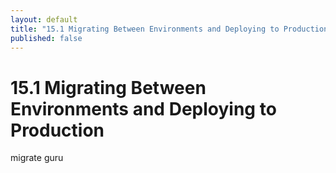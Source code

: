 ```yaml
---
layout: default
title: "15.1 Migrating Between Environments and Deploying to Production"
published: false
---
```


# 15.1 Migrating Between Environments and Deploying to Production

migrate guru
